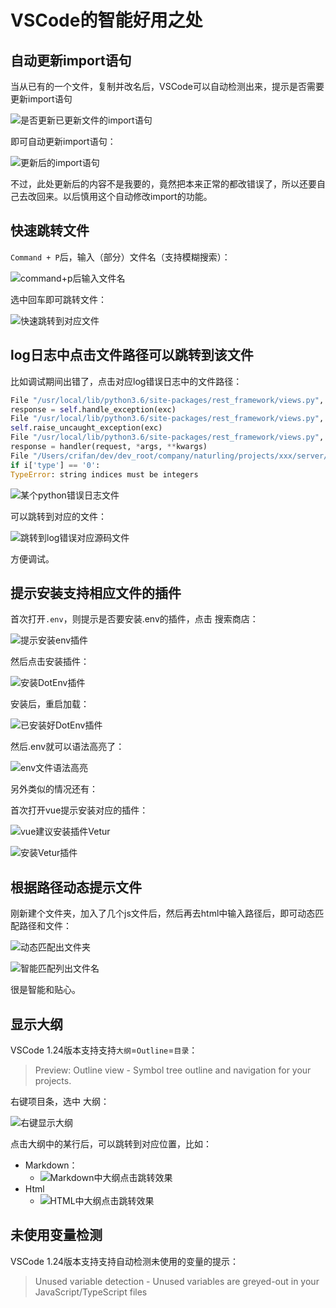 # VSCode的智能好用之处

## 自动更新import语句

当从已有的一个文件，复制并改名后，VSCode可以自动检测出来，提示是否需要更新import语句

![是否更新已更新文件的import语句](../assets/img/auto_update_renamed_import.png)

即可自动更新import语句：

![更新后的import语句](../assets/img/updated_import_code.png)

不过，此处更新后的内容不是我要的，竟然把本来正常的都改错误了，所以还要自己去改回来。以后慎用这个自动修改import的功能。

## 快速跳转文件

`Command + P`后，输入（部分）文件名（支持模糊搜索）：

![command+p后输入文件名](../assets/img/command_pallet_input_name.png)

选中回车即可跳转文件：

![快速跳转到对应文件](../assets/img/fast_open_select_file.png)

## log日志中点击文件路径可以跳转到该文件

比如调试期间出错了，点击对应log错误日志中的文件路径：

```python
File "/usr/local/lib/python3.6/site-packages/rest_framework/views.py", line 483, in dispatch
response = self.handle_exception(exc)
File "/usr/local/lib/python3.6/site-packages/rest_framework/views.py", line 443, in handle_exception
self.raise_uncaught_exception(exc)
File "/usr/local/lib/python3.6/site-packages/rest_framework/views.py", line 480, in dispatch
response = handler(request, *args, **kwargs)
File "/Users/crifan/dev/dev_root/company/naturling/projects/xxx/server/xxx/apps/script/views.py", line 136, in create
if i['type'] == '0':
TypeError: string indices must be integers
```

![某个python错误日志文件](../assets/img/python_log_error_file.png)

可以跳转到对应的文件：

![跳转到log错误对应源码文件](../assets/img/jump_to_log_related_file_position.png)

方便调试。

## 提示安装支持相应文件的插件

首次打开`.env`，则提示是否要安装.env的插件，点击 搜索商店：

![提示安装env插件](../assets/img/env_file_notice_install_plugin.png)

然后点击安装插件：

![安装DotEnv插件](../assets/img/install_dotenv_plugin.png)

安装后，重启加载：

![已安装好DotEnv插件](../assets/img/installed_dotenv_plugin_reload.png)

然后.env就可以语法高亮了：

![env文件语法高亮](../assets/img/env_file_highlight.png)

另外类似的情况还有：

首次打开vue提示安装对应的插件：

![vue建议安装插件Vetur](../assets/img/recommend_vue_plugin_vetur.png)

![安装Vetur插件](../assets/img/install_vetur_plugin.png)

## 根据路径动态提示文件

刚新建个文件夹，加入了几个js文件后，然后再去html中输入路径后，即可动态匹配路径和文件：

![动态匹配出文件夹](../assets/img/file_path_hint_folder.png)

![智能匹配列出文件名](../assets/img/auto_list_match_file.png)

很是智能和贴心。

## 显示大纲

VSCode 1.24版本支持支持`大纲`=`Outline`=`目录`：

> Preview: Outline view - Symbol tree outline and navigation for your projects.

右键项目条，选中 大纲：

![右键显示大纲](../assets/img/project_right_show_outline.png)

点击大纲中的某行后，可以跳转到对应位置，比如：

* Markdown：
  * ![Markdown中大纲点击跳转效果](../assets/img/outline_jump_markdown.png)
* Html
  * ![HTML中大纲点击跳转效果](../assets/img/outline_jump_html.png)

## 未使用变量检测

VSCode 1.24版本支持支持自动检测未使用的变量的提示：

> Unused variable detection - Unused variables are greyed-out in your JavaScript/TypeScript files
